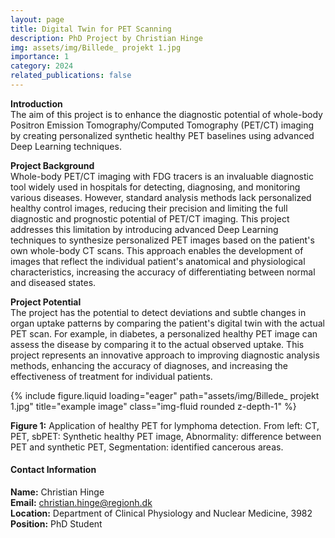 ```yaml
---
layout: page
title: Digital Twin for PET Scanning
description: PhD Project by Christian Hinge
img: assets/img/Billede_ projekt 1.jpg
importance: 1
category: 2024
related_publications: false
---
```


**Introduction**<br>
The aim of this project is to enhance the diagnostic potential of whole-body Positron Emission Tomography/Computed Tomography (PET/CT) imaging by creating personalized synthetic healthy PET baselines using advanced Deep Learning techniques.<br>

**Project Background**<br>
Whole-body PET/CT imaging with FDG tracers is an invaluable diagnostic tool widely used in hospitals for detecting, diagnosing, and monitoring various diseases. However, standard analysis methods lack personalized healthy control images, reducing their precision and limiting the full diagnostic and prognostic potential of PET/CT imaging. This project addresses this limitation by introducing advanced Deep Learning techniques to synthesize personalized PET images based on the patient's own whole-body CT scans. This approach enables the development of images that reflect the individual patient's anatomical and physiological characteristics, increasing the accuracy of differentiating between normal and diseased states.<br>

**Project Potential**<br>
The project has the potential to detect deviations and subtle changes in organ uptake patterns by comparing the patient's digital twin with the actual PET scan. For example, in diabetes, a personalized healthy PET image can assess the disease by comparing it to the actual observed uptake. This project represents an innovative approach to improving diagnostic analysis methods, enhancing the accuracy of diagnoses, and increasing the effectiveness of treatment for individual patients.<br>

    
<div class="row">
    <div class="col-sm mt-5 mt-md-0"> <!-- Tilføjet mere mellemrum her -->
        {% include figure.liquid loading="eager" path="assets/img/Billede_ projekt 1.jpg" title="example image" class="img-fluid rounded z-depth-1" %}
    </div>
</div>
<div class="caption">
    <p><strong>Figure 1:</strong> Application of healthy PET for lymphoma detection. From left: CT, PET, sbPET: Synthetic healthy PET image, Abnormality: difference between PET and synthetic PET, Segmentation: identified cancerous areas.</p>
</div>


<div class="row justify-content-center mt-5">
    <div class="col-md-6 mt-3">
        <div class="contact-box p-3 border rounded shadow-sm">
            <h4 class="small-header">Contact Information</h4>    
            <div class="contact-item">
                <strong>Name:</strong>
                <span>Christian Hinge</span>
            </div>
            <div class="contact-item">
                <strong>Email:</strong>
                <span><a href="mailto:christian.hinge@regionh.dk">christian.hinge@regionh.dk</a></span>
            </div>
            <div class="contact-item">
                <strong>Location:</strong>
                <span>Department of Clinical Physiology and Nuclear Medicine, 3982</span>
            </div>
            <div class="contact-item">
                <strong>Position:</strong>
                <span>PhD Student</span>
            </div>
        </div>
    </div>
</div>


<link rel="stylesheet" href="css/custom.css">
